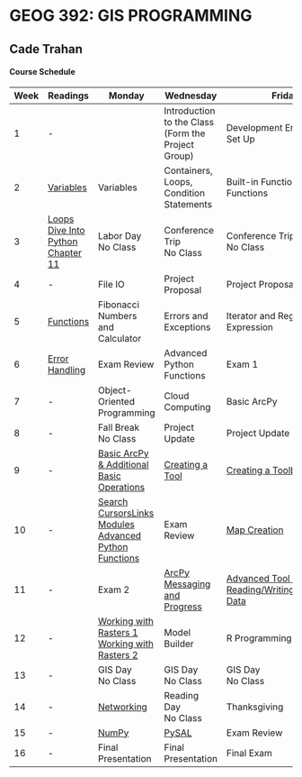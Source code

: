 # GEOG 392: GIS PROGRAMMING
## Cade Trahan
#### Course Schedule

| **Week** | **Readings** | **Monday** | **Wednesday** | **Friday** | **Homework** | **Lab** |   
| --- | --- | --- | --- | --- | --- | --- |   
| 1           | - |  | Introduction to the Class <br/> (Form the Project Group) | Development Enviornment Set Up | [Lecture Quiz 1](https://github.com/CADETRAHAN/Trahan_GEOG392/blob/main/homework/quiz01/README.md) | [Lab 1](https://github.com/CADETRAHAN/Trahan_GEOG392/blob/main/lab/lab01/README.md) |   
| 2           | [Variables](http://www.letslearnpython.com/learn/lesson/5/step/1/) | Variables | Containers, Loops, Condition Statements | Built-in Functions & Python Functions | [Lecture Quiz 2](https://github.com/CADETRAHAN/Trahan_GEOG392/blob/main/homework/quiz02/README.md) | - |   
| 3      | [Loops](http://www.letslearnpython.com/learn/lesson/10/step/1/)<br/> [Dive Into Python Chapter 11](https://diveintopython3.net/files.html)<br/> | Labor Day<br/> No Class | Conference Trip<br/> No Class | Conference Trip<br/> No Class | - | [Lab 2](https://github.com/CADETRAHAN/Trahan_GEOG392/blob/main/lab/lab02/README.md)  |
| 4      | - | File IO | Project Proposal | Project Proposal | [Lecture Quiz 3](https://github.com/CADETRAHAN/Trahan_GEOG392/blob/main/homework/quiz03/README.md) | [Lab 3](https://github.com/CADETRAHAN/Trahan_GEOG392/blob/main/lab/lab03/README.md) |
| 5    | [Functions](http://www.letslearnpython.com/learn/lesson/11/step/1/) | Fibonacci Numbers and Calculator | Errors and Exceptions | Iterator and Regular Expression | [Lecture Quiz 4](https://github.com/CADETRAHAN/Trahan_GEOG392/blob/main/homework/quiz04/README.md) | -  |
| 6    | [Error Handling](http://www.letslearnpython.com/learn/lesson/3/step/1/) | Exam Review | Advanced Python Functions | Exam 1 | [Lecture Quiz 5](https://github.com/CADETRAHAN/Trahan_GEOG392/blob/main/homework/quiz05/README.md) | -  |
| 7    | - | Object-Oriented Programming | Cloud Computing | Basic ArcPy | [Lecture Quiz 6](https://github.com/CADETRAHAN/Trahan_GEOG392/blob/main/homework/quiz06/README.md) |  [Lab 4](https://github.com/CADETRAHAN/Trahan_GEOG392/blob/main/lab/lab04/README.md) |
| 8    | - | Fall Break<br/> No Class | Project Update | Project Update | - | -  |
| 9    | - | [Basic ArcPy & Additional Basic Operations](https://github.tamu.edu/TAMU-GEOG-676-GIS-Programming/Content/blob/master/modules/17.md) | [Creating a Tool](https://github.tamu.edu/TAMU-GEOG-676-GIS-Programming/Content/blob/master/modules/18.md) | [Creating a Toolbox](https://github.tamu.edu/TAMU-GEOG-676-GIS-Programming/Content/blob/master/modules/19.md) | [Lecture Quiz 7](https://github.com/CADETRAHAN/Trahan_GEOG392/blob/main/homework/quiz07/README.md) | [Lab 5](https://github.com/CADETRAHAN/Trahan_GEOG392/blob/main/lab/lab05/README.md)  |
| 10    | - | [Search CursorsLinks](https://github.tamu.edu/TAMU-GEOG-676-GIS-Programming/Content/blob/master/modules/20.md)<br/>[Modules](https://github.tamu.edu/TAMU-GEOG-676-GIS-Programming/Content/blob/master/modules/21.md)<br/>[Advanced Python Functions](https://github.tamu.edu/TAMU-GEOG-676-GIS-Programming/Content/blob/master/modules/22.md) | Exam Review | [Map Creation](https://github.tamu.edu/TAMU-GEOG-676-GIS-Programming/Content/blob/master/modules/23.md) | [Lecture Quiz 8](https://github.com/CADETRAHAN/Trahan_GEOG392/blob/main/homework/quiz08/README.md) | [Lab 6](https://github.com/CADETRAHAN/Trahan_GEOG392/blob/main/lab/lab06/README.md)  |
| 11    | - | Exam 2 | [ArcPy Messaging and Progress](https://github.tamu.edu/TAMU-GEOG-676-GIS-Programming/Content/blob/master/modules/24.md) | [Advanced Tool Parameters](https://github.tamu.edu/TAMU-GEOG-676-GIS-Programming/Content/blob/master/modules/26.md)<br/>[Reading/Writing/Converting Data](https://github.tamu.edu/TAMU-GEOG-676-GIS-Programming/Content/blob/master/modules/25.md) | [Lecture Quiz 9](https://github.com/CADETRAHAN/Trahan_GEOG392/blob/main/homework/quiz09/README.md) | -  |
| 12    | - | [Working with Rasters 1](https://github.tamu.edu/TAMU-GEOG-676-GIS-Programming/Content/blob/master/modules/27.md)<br/>[Working with Rasters 2](https://github.tamu.edu/TAMU-GEOG-676-GIS-Programming/Content/blob/master/modules/28.md) | Model Builder | R Programming | [Lecture Quiz 10](https://github.com/CADETRAHAN/Trahan_GEOG392/blob/main/homework/quiz10/README.md) |  [Lab 7](https://github.com/CADETRAHAN/Trahan_GEOG392/blob/main/lab/lab07/README.md) |
| 13    | - | GIS Day<br/>No Class | GIS Day<br/>No Class | GIS Day<br/>No Class | - |  - |
| 14    | - | [Networking](https://github.tamu.edu/TAMU-GEOG-676-GIS-Programming/Content/blob/master/modules/33.md) | Reading Day<br/>No Class | Thanksgiving | - |  - |
| 15    | - | [NumPy](https://github.tamu.edu/TAMU-GEOG-676-GIS-Programming/Content/blob/master/modules/30__1.md) | [PySAL](https://github.tamu.edu/TAMU-GEOG-676-GIS-Programming/Content/blob/master/modules/30__2.md) | Exam Review | - |  - |
| 16    | - | Final Presentation | Final Presentation | Final Exam | - |  - |